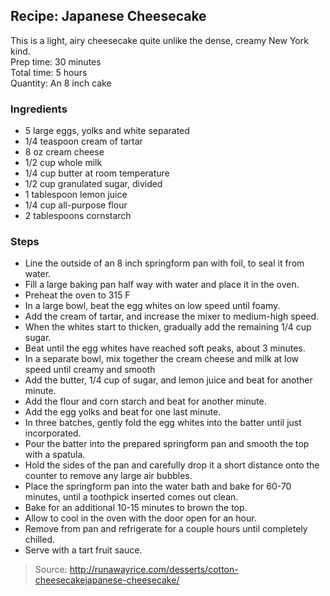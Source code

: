 ## Recipe: Japanese Cheesecake
This is a light, airy cheesecake quite unlike the dense, creamy New York kind.  
Prep time: 30 minutes  
Total time: 5 hours  
Quantity: An 8 inch cake  

### Ingredients
 - 5 large eggs, yolks and white separated
 - 1/4 teaspoon cream of tartar
 - 8 oz cream cheese
 - 1/2 cup whole milk
 - 1/4 cup butter at room temperature
 - 1/2 cup granulated sugar, divided
 - 1 tablespoon lemon juice
 - 1/4 cup all-purpose flour
 - 2 tablespoons cornstarch

### Steps
 - Line the outside of an 8 inch springform pan with foil, to seal it from water.
 - Fill a large baking pan half way with water and place it in the oven.
 - Preheat the oven to 315 F
 - In a large bowl, beat the egg whites on low speed until foamy.
 - Add the cream of tartar, and increase the mixer to medium-high speed.
 - When the whites start to thicken, gradually add the remaining 1/4 cup sugar.
 - Beat until the egg whites have reached soft peaks, about 3 minutes.
 - In a separate bowl, mix together the cream cheese and milk at low speed until creamy and smooth
 - Add the butter, 1/4 cup of sugar, and lemon juice and beat for another minute.
 - Add the flour and corn starch and beat for another minute.
 - Add the egg yolks and beat for one last minute.
 - In three batches, gently fold the egg whites into the batter until just incorporated.
 - Pour the batter into the prepared springform pan and smooth the top with a spatula.
 - Hold the sides of the pan and carefully drop it a short distance onto the counter to remove any large air bubbles.
 - Place the springform pan into the water bath and bake for 60-70 minutes, until a toothpick inserted comes out clean.
 - Bake for an additional 10-15 minutes to brown the top.
 - Allow to cool in the oven with the door open for an hour.
 - Remove from pan and refrigerate for a couple hours until completely chilled.
 - Serve with a tart fruit sauce.

> Source: http://runawayrice.com/desserts/cotton-cheesecakejapanese-cheesecake/
